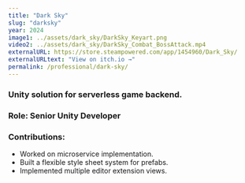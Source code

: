 ```yaml
---
title: "Dark Sky"
slug: "darksky"
year: 2024
image1: ../assets/dark_sky/DarkSky_Keyart.png
video2: ../assets/dark_sky/DarkSky_Combat_BossAttack.mp4
externalURL: https://store.steampowered.com/app/1454960/Dark_Sky/
externalURLtext: "View on itch.io →"
permalink: /professional/dark-sky/
---
```


### Unity solution for serverless game backend.

### Role: **Senior Unity Developer**

### Contributions:
* Worked on microservice implementation.
* Built a flexible style sheet system for prefabs.
* Implemented multiple editor extension views.